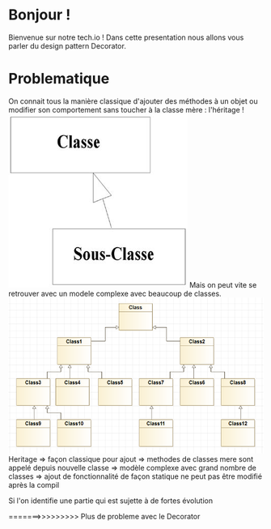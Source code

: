 # Bonjour !

Bienvenue sur notre tech.io ! Dans cette presentation nous allons vous parler du design pattern Decorator.

# Problematique

On connait tous la manière classique d'ajouter des méthodes à un objet ou modifier son comportement sans toucher à la classe mère : l'héritage !
![Image Heritage](herit2.jpg)
Mais on peut vite se retrouver avec un modele complexe avec beaucoup de classes.
![Classes](Classes.PNG)
Heritage 
         => façon classique pour ajout
         => methodes de classes mere sont appelé depuis nouvelle classe
         => modèle complexe avec grand nombre de classes
         => ajout de fonctionnalité de façon statique ne peut pas être modifié après la compil
   
 Si l'on identifie une partie qui est sujette à de fortes évolution
   
  =======>>>>>>>>> Plus de probleme avec le Decorator

